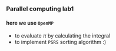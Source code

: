 ### Parallel computing lab1
#### here we use `OpenMP`
* to evaluate $\pi$ by calculating the integral
* to implement `PSRS` sorting algorithm :)
